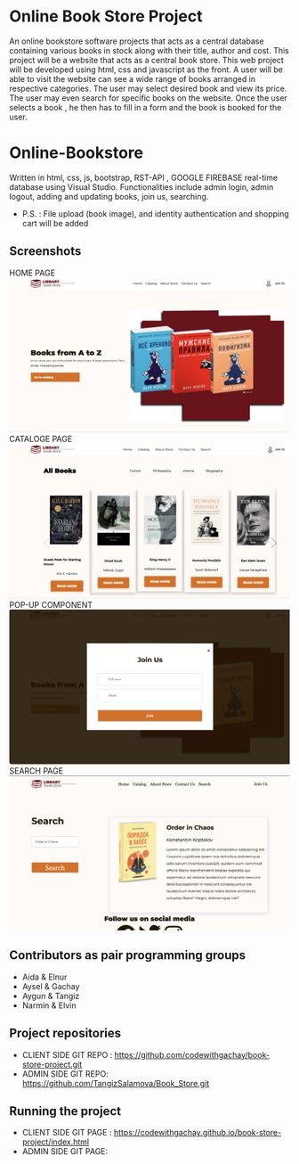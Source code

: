 # Online Book Store Project

An online bookstore software projects that acts as a central database containing various books in stock along with their title, author and cost. This project will be a website that acts as a central book store. This web project will be developed using html, css and javascript as the front. A user will be able to visit the website can see a wide range of books arranged in respective categories. The user may select desired book and view its price. The user may even search for specific books on the website. Once the user selects a book , he then has to fill in a form and the book is booked for the user.

# Online-Bookstore
Written in html, css, js, bootstrap, RST-API , GOOGLE FIREBASE real-time database using Visual Studio. 
Functionalities include admin login, admin logout, adding and updating books, join us, searching.
- P.S. : File upload (book image), and identity authentication and shopping cart will be added 
## Screenshots 
HOME PAGE
![Alt text](image-1.png)
CATALOGE PAGE
![Alt text](image.png)
POP-UP COMPONENT
![Alt text](image-2.png)
SEARCH PAGE
![Alt text](image-3.png)

## Contributors as pair programming groups
- Aida & Elnur 
- Aysel & Gachay
- Aygun & Tangiz
- Narmin & Elvin

## Project repositories
- CLIENT SIDE GIT REPO : https://github.com/codewithgachay/book-store-project.git
- ADMIN SIDE GIT REPO: https://github.com/TangizSalamova/Book_Store.git

## Running the project
- CLIENT SIDE GIT PAGE : https://codewithgachay.github.io/book-store-project/index.html
- ADMIN SIDE GIT PAGE:
